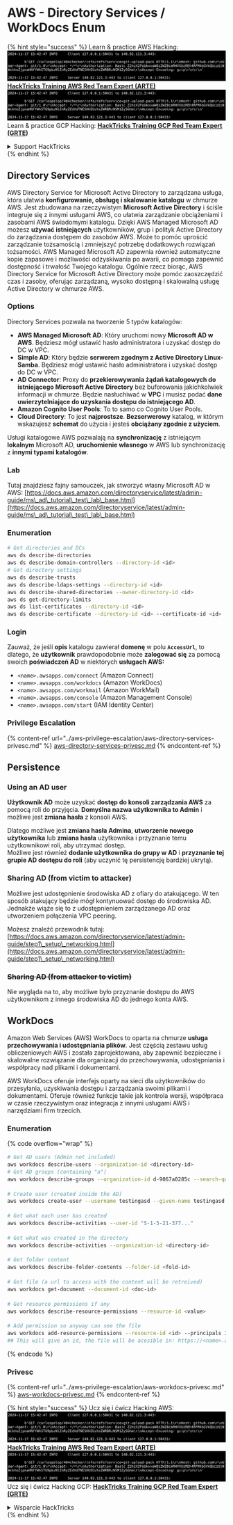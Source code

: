 # AWS - Directory Services / WorkDocs Enum

{% hint style="success" %}
Learn & practice AWS Hacking:<img src="../../../.gitbook/assets/image (1).png" alt="" data-size="line">[**HackTricks Training AWS Red Team Expert (ARTE)**](https://training.hacktricks.xyz/courses/arte)<img src="../../../.gitbook/assets/image (1).png" alt="" data-size="line">\
Learn & practice GCP Hacking: <img src="../../../.gitbook/assets/image (2).png" alt="" data-size="line">[**HackTricks Training GCP Red Team Expert (GRTE)**<img src="../../../.gitbook/assets/image (2).png" alt="" data-size="line">](https://training.hacktricks.xyz/courses/grte)

<details>

<summary>Support HackTricks</summary>

* Check the [**subscription plans**](https://github.com/sponsors/carlospolop)!
* **Join the** 💬 [**Discord group**](https://discord.gg/hRep4RUj7f) or the [**telegram group**](https://t.me/peass) or **follow** us on **Twitter** 🐦 [**@hacktricks\_live**](https://twitter.com/hacktricks\_live)**.**
* **Share hacking tricks by submitting PRs to the** [**HackTricks**](https://github.com/carlospolop/hacktricks) and [**HackTricks Cloud**](https://github.com/carlospolop/hacktricks-cloud) github repos.

</details>
{% endhint %}

## Directory Services

AWS Directory Service for Microsoft Active Directory to zarządzana usługa, która ułatwia **konfigurowanie, obsługę i skalowanie katalogu** w chmurze AWS. Jest zbudowana na rzeczywistym **Microsoft Active Directory** i ściśle integruje się z innymi usługami AWS, co ułatwia zarządzanie obciążeniami i zasobami AWS świadomymi katalogu. Dzięki AWS Managed Microsoft AD możesz **używać istniejących** użytkowników, grup i polityk Active Directory do zarządzania dostępem do zasobów AWS. Może to pomóc uprościć zarządzanie tożsamością i zmniejszyć potrzebę dodatkowych rozwiązań tożsamości. AWS Managed Microsoft AD zapewnia również automatyczne kopie zapasowe i możliwości odzyskiwania po awarii, co pomaga zapewnić dostępność i trwałość Twojego katalogu. Ogólnie rzecz biorąc, AWS Directory Service for Microsoft Active Directory może pomóc zaoszczędzić czas i zasoby, oferując zarządzaną, wysoko dostępną i skalowalną usługę Active Directory w chmurze AWS.

### Options

Directory Services pozwala na tworzenie 5 typów katalogów:

* **AWS Managed Microsoft AD**: Który uruchomi nowy **Microsoft AD w AWS**. Będziesz mógł ustawić hasło administratora i uzyskać dostęp do DC w VPC.
* **Simple AD**: Który będzie **serwerem zgodnym z Active Directory Linux-Samba**. Będziesz mógł ustawić hasło administratora i uzyskać dostęp do DC w VPC.
* **AD Connector**: Proxy do **przekierowywania żądań katalogowych do istniejącego Microsoft Active Directory** bez buforowania jakichkolwiek informacji w chmurze. Będzie nasłuchiwać w **VPC** i musisz podać **dane uwierzytelniające do uzyskania dostępu do istniejącego AD**.
* **Amazon Cognito User Pools**: To to samo co Cognito User Pools.
* **Cloud Directory**: To jest **najprostsze**. **Bezserwerowy** katalog, w którym wskazujesz **schemat** do użycia i jesteś **obciążany zgodnie z użyciem**.

Usługi katalogowe AWS pozwalają na **synchronizację** z istniejącym **lokalnym** Microsoft AD, **uruchomienie własnego** w AWS lub synchronizację z **innymi typami katalogów**.

### Lab

Tutaj znajdziesz fajny samouczek, jak stworzyć własny Microsoft AD w AWS: [https://docs.aws.amazon.com/directoryservice/latest/admin-guide/ms\_ad\_tutorial\_test\_lab\_base.html](https://docs.aws.amazon.com/directoryservice/latest/admin-guide/ms\_ad\_tutorial\_test\_lab\_base.html)

### Enumeration
```bash
# Get directories and DCs
aws ds describe-directories
aws ds describe-domain-controllers --directory-id <id>
# Get directory settings
aws ds describe-trusts
aws ds describe-ldaps-settings --directory-id <id>
aws ds describe-shared-directories --owner-directory-id <id>
aws ds get-directory-limits
aws ds list-certificates --directory-id <id>
aws ds describe-certificate --directory-id <id> --certificate-id <id>
```
### Login

Zauważ, że jeśli **opis** katalogu zawierał **domenę** w polu **`AccessUrl`**, to dlatego, że **użytkownik** prawdopodobnie może **zalogować się** za pomocą swoich **poświadczeń AD** w niektórych **usługach AWS:**

* `<name>.awsapps.com/connect` (Amazon Connect)
* `<name>.awsapps.com/workdocs` (Amazon WorkDocs)
* `<name>.awsapps.com/workmail` (Amazon WorkMail)
* `<name>.awsapps.com/console` (Amazon Management Console)
* `<name>.awsapps.com/start` (IAM Identity Center)

### Privilege Escalation

{% content-ref url="../aws-privilege-escalation/aws-directory-services-privesc.md" %}
[aws-directory-services-privesc.md](../aws-privilege-escalation/aws-directory-services-privesc.md)
{% endcontent-ref %}

## Persistence

### Using an AD user

**Użytkownik AD** może uzyskać **dostęp do konsoli zarządzania AWS** za pomocą roli do przyjęcia. **Domyślna nazwa użytkownika to Admin** i możliwe jest **zmiana hasła** z konsoli AWS.

Dlatego możliwe jest **zmiana hasła Admina**, **utworzenie nowego użytkownika** lub **zmiana hasła** użytkownika i przyznanie temu użytkownikowi roli, aby utrzymać dostęp.\
Możliwe jest również **dodanie użytkownika do grupy w AD** i **przyznanie tej grupie AD dostępu do roli** (aby uczynić tę persistencję bardziej ukrytą).

### Sharing AD (from victim to attacker)

Możliwe jest udostępnienie środowiska AD z ofiary do atakującego. W ten sposób atakujący będzie mógł kontynuować dostęp do środowiska AD.\
Jednakże wiąże się to z udostępnieniem zarządzanego AD oraz utworzeniem połączenia VPC peering.

Możesz znaleźć przewodnik tutaj: [https://docs.aws.amazon.com/directoryservice/latest/admin-guide/step1\_setup\_networking.html](https://docs.aws.amazon.com/directoryservice/latest/admin-guide/step1\_setup\_networking.html)

### ~~Sharing AD (from attacker to victim)~~

Nie wygląda na to, aby możliwe było przyznanie dostępu do AWS użytkownikom z innego środowiska AD do jednego konta AWS.

## WorkDocs

Amazon Web Services (AWS) WorkDocs to oparta na chmurze **usługa przechowywania i udostępniania plików**. Jest częścią zestawu usług obliczeniowych AWS i została zaprojektowana, aby zapewnić bezpieczne i skalowalne rozwiązanie dla organizacji do przechowywania, udostępniania i współpracy nad plikami i dokumentami.

AWS WorkDocs oferuje interfejs oparty na sieci dla użytkowników do przesyłania, uzyskiwania dostępu i zarządzania swoimi plikami i dokumentami. Oferuje również funkcje takie jak kontrola wersji, współpraca w czasie rzeczywistym oraz integracja z innymi usługami AWS i narzędziami firm trzecich.

### Enumeration

{% code overflow="wrap" %}
```bash
# Get AD users (Admin not included)
aws workdocs describe-users --organization-id <directory-id>
# Get AD groups (containing "a")
aws workdocs describe-groups --organization-id d-9067a0285c --search-query a

# Create user (created inside the AD)
aws workdocs create-user --username testingasd --given-name testingasd --surname testingasd --password <password> --email-address name@directory.domain --organization-id <directory-id>

# Get what each user has created
aws workdocs describe-activities --user-id "S-1-5-21-377..."

# Get what was created in the directory
aws workdocs describe-activities --organization-id <directory-id>

# Get folder content
aws workdocs describe-folder-contents --folder-id <fold-id>

# Get file (a url to access with the content will be retreived)
aws workdocs get-document --document-id <doc-id>

# Get resource permissions if any
aws workdocs describe-resource-permissions --resource-id <value>

# Add permission so anyway can see the file
aws workdocs add-resource-permissions --resource-id <id> --principals Id=anonymous,Type=ANONYMOUS,Role=VIEWER
## This will give an id, the file will be acesible in: https://<name>.awsapps.com/workdocs/index.html#/share/document/<id>
```
{% endcode %}

### Privesc

{% content-ref url="../aws-privilege-escalation/aws-workdocs-privesc.md" %}
[aws-workdocs-privesc.md](../aws-privilege-escalation/aws-workdocs-privesc.md)
{% endcontent-ref %}

{% hint style="success" %}
Ucz się i ćwicz Hacking AWS:<img src="../../../.gitbook/assets/image (1).png" alt="" data-size="line">[**HackTricks Training AWS Red Team Expert (ARTE)**](https://training.hacktricks.xyz/courses/arte)<img src="../../../.gitbook/assets/image (1).png" alt="" data-size="line">\
Ucz się i ćwicz Hacking GCP: <img src="../../../.gitbook/assets/image (2).png" alt="" data-size="line">[**HackTricks Training GCP Red Team Expert (GRTE)**<img src="../../../.gitbook/assets/image (2).png" alt="" data-size="line">](https://training.hacktricks.xyz/courses/grte)

<details>

<summary>Wsparcie HackTricks</summary>

* Sprawdź [**plany subskrypcyjne**](https://github.com/sponsors/carlospolop)!
* **Dołącz do** 💬 [**grupy Discord**](https://discord.gg/hRep4RUj7f) lub [**grupy telegram**](https://t.me/peass) lub **śledź** nas na **Twitterze** 🐦 [**@hacktricks\_live**](https://twitter.com/hacktricks\_live)**.**
* **Dziel się trikami hackingowymi, przesyłając PR-y do** [**HackTricks**](https://github.com/carlospolop/hacktricks) i [**HackTricks Cloud**](https://github.com/carlospolop/hacktricks-cloud) repozytoriów github.

</details>
{% endhint %}
